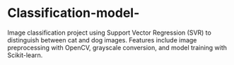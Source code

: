 # Classification-model-
Image classification project using Support Vector Regression (SVR) to distinguish between cat and dog images. Features include image preprocessing with OpenCV, grayscale conversion, and model training with Scikit-learn.
